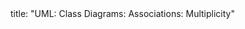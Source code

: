 <frontmatter>
title: "UML: Class Diagrams: Associations: Multiplicity"
</frontmatter>

<include src="index-body.md" boilerplate />
